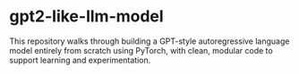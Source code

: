 # gpt2-like-llm-model
This repository walks through building a GPT-style autoregressive language model entirely from scratch using PyTorch, with clean, modular code to support learning and experimentation.
